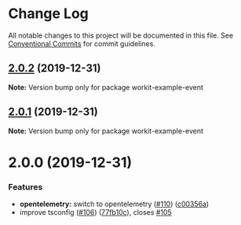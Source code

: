 # Change Log

All notable changes to this project will be documented in this file.
See [Conventional Commits](https://conventionalcommits.org) for commit guidelines.

## [2.0.2](https://github.com/VilledeMontreal/workit/compare/workit-example-event@2.0.1...workit-example-event@2.0.2) (2019-12-31)

**Note:** Version bump only for package workit-example-event





## [2.0.1](https://github.com/VilledeMontreal/workit/compare/workit-example-event@2.0.0...workit-example-event@2.0.1) (2019-12-31)

**Note:** Version bump only for package workit-example-event





# 2.0.0 (2019-12-31)


### Features

* **opentelemetry:** switch to opentelemetry ([#110](https://github.com/VilledeMontreal/workit/issues/110)) ([c00356a](https://github.com/VilledeMontreal/workit/commit/c00356a))
* improve tsconfig ([#106](https://github.com/VilledeMontreal/workit/issues/106)) ([77fb10c](https://github.com/VilledeMontreal/workit/commit/77fb10c)), closes [#105](https://github.com/VilledeMontreal/workit/issues/105)
